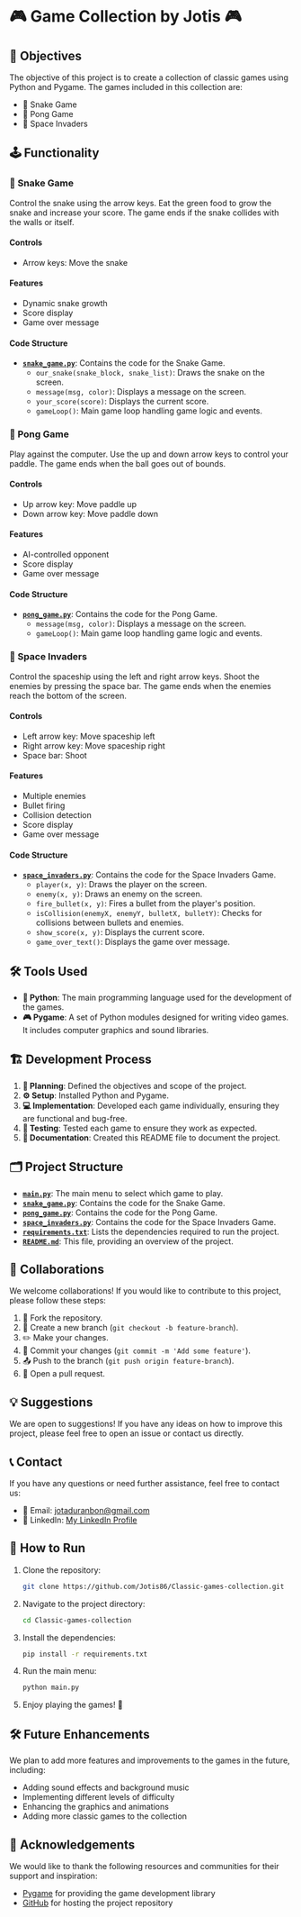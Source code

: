 # 🎮 Game Collection by Jotis 🎮

## 🎯 Objectives
The objective of this project is to create a collection of classic games using Python and Pygame. The games included in this collection are:
- 🐍 Snake Game
- 🏓 Pong Game
- 👾 Space Invaders

## 🕹️ Functionality

### 🐍 Snake Game
Control the snake using the arrow keys. Eat the green food to grow the snake and increase your score. The game ends if the snake collides with the walls or itself.

#### Controls
- Arrow keys: Move the snake

#### Features
- Dynamic snake growth
- Score display
- Game over message

#### Code Structure
- **[`snake_game.py`](snake_game.py)**: Contains the code for the Snake Game.
  - `our_snake(snake_block, snake_list)`: Draws the snake on the screen.
  - `message(msg, color)`: Displays a message on the screen.
  - `your_score(score)`: Displays the current score.
  - `gameLoop()`: Main game loop handling game logic and events.

### 🏓 Pong Game
Play against the computer. Use the up and down arrow keys to control your paddle. The game ends when the ball goes out of bounds.

#### Controls
- Up arrow key: Move paddle up
- Down arrow key: Move paddle down

#### Features
- AI-controlled opponent
- Score display
- Game over message

#### Code Structure
- **[`pong_game.py`](pong_game.py)**: Contains the code for the Pong Game.
  - `message(msg, color)`: Displays a message on the screen.
  - `gameLoop()`: Main game loop handling game logic and events.

### 👾 Space Invaders
Control the spaceship using the left and right arrow keys. Shoot the enemies by pressing the space bar. The game ends when the enemies reach the bottom of the screen.

#### Controls
- Left arrow key: Move spaceship left
- Right arrow key: Move spaceship right
- Space bar: Shoot

#### Features
- Multiple enemies
- Bullet firing
- Collision detection
- Score display
- Game over message

#### Code Structure
- **[`space_invaders.py`](space_invaders.py)**: Contains the code for the Space Invaders Game.
  - `player(x, y)`: Draws the player on the screen.
  - `enemy(x, y)`: Draws an enemy on the screen.
  - `fire_bullet(x, y)`: Fires a bullet from the player's position.
  - `isCollision(enemyX, enemyY, bulletX, bulletY)`: Checks for collisions between bullets and enemies.
  - `show_score(x, y)`: Displays the current score.
  - `game_over_text()`: Displays the game over message.

## 🛠️ Tools Used
- **🐍 Python**: The main programming language used for the development of the games.
- **🎮 Pygame**: A set of Python modules designed for writing video games. It includes computer graphics and sound libraries.

## 🏗️ Development Process
1. **📝 Planning**: Defined the objectives and scope of the project.
2. **⚙️ Setup**: Installed Python and Pygame.
3. **💻 Implementation**: Developed each game individually, ensuring they are functional and bug-free.
4. **🧪 Testing**: Tested each game to ensure they work as expected.
5. **📄 Documentation**: Created this README file to document the project.

## 🗂️ Project Structure
- **[`main.py`](main.py)**: The main menu to select which game to play.
- **[`snake_game.py`](snake_game.py)**: Contains the code for the Snake Game.
- **[`pong_game.py`](pong_game.py)**: Contains the code for the Pong Game.
- **[`space_invaders.py`](space_invaders.py)**: Contains the code for the Space Invaders Game.
- **[`requirements.txt`](requirements.txt)**: Lists the dependencies required to run the project.
- **[`README.md`](README.md)**: This file, providing an overview of the project.

## 🤝 Collaborations
We welcome collaborations! If you would like to contribute to this project, please follow these steps:
1. 🍴 Fork the repository.
2. 🌿 Create a new branch (`git checkout -b feature-branch`).
3. ✏️ Make your changes.
4. 💾 Commit your changes (`git commit -m 'Add some feature'`).
5. 📤 Push to the branch (`git push origin feature-branch`).
6. 🔄 Open a pull request.

## 💡 Suggestions
We are open to suggestions! If you have any ideas on how to improve this project, please feel free to open an issue or contact us directly.

## 📞 Contact
If you have any questions or need further assistance, feel free to contact us:
- 📧 Email: jotaduranbon@gmail.com
- 💼 LinkedIn: [My LinkedIn Profile](www.linkedin.com/in/juan-duran-bon)

## 🚀 How to Run
1. Clone the repository:
    ```sh
    git clone https://github.com/Jotis86/Classic-games-collection.git
    ```
2. Navigate to the project directory:
    ```sh
    cd Classic-games-collection
    ```
3. Install the dependencies:
    ```sh
    pip install -r requirements.txt
    ```
4. Run the main menu:
    ```sh
    python main.py
    ```
5. Enjoy playing the games! 🎉

## 🛠️ Future Enhancements
We plan to add more features and improvements to the games in the future, including:
- Adding sound effects and background music
- Implementing different levels of difficulty
- Enhancing the graphics and animations
- Adding more classic games to the collection


## 🙏 Acknowledgements
We would like to thank the following resources and communities for their support and inspiration:
- [Pygame](https://www.pygame.org/) for providing the game development library
- [GitHub](https://github.com/) for hosting the project repository
